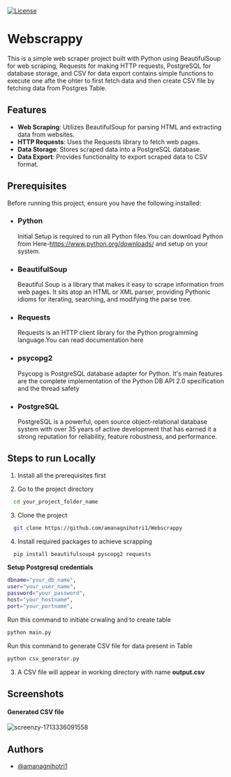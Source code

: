 [![License](https://img.shields.io/badge/License-MIT-yellow.svg)](https://opensource.org/licenses/MIT)

# **Webscrappy**
This is a simple web scraper project built with Python using BeautifulSoup for web scraping, Requests for making HTTP requests, PostgreSQL for database storage, and CSV for data export contains simple functions to execute one afte the ohter to first fetch data and then create CSV file by fetching data from Postgres Table.



## Features
- **Web Scraping**: Utilizes BeautifulSoup for parsing HTML and extracting data from websites.
- **HTTP Requests**: Uses the Requests library to fetch web pages.
- **Data Storage**: Stores scraped data into a PostgreSQL database.
- **Data Export**: Provides functionality to export scraped data to CSV format.
## Prerequisites

Before running this project, ensure you have the following installed:

- ### Python 
    Initial Setup is required to run all Python files.You can download Python from Here-https://www.python.org/downloads/ and setup on your system.
  
- ### BeautifulSoup 
    Beautiful Soup is a library that makes it easy to scrape       information from web pages. It sits atop an HTML or XML parser, providing Pythonic idioms for iterating, searching, and modifying the parse tree. 
- ### Requests 
    Requests is an HTTP client library for the Python programming  language.You can read documentation here
- ### psycopg2  
    Psycopg is PostgreSQL database adapter for Python. It's main features are the complete implementation of the Python DB API 2.0 specification and the thread safety
- ### PostgreSQL 
    PostgreSQL is a powerful, open source object-relational database system with over 35 years of active development that has earned it a strong reputation for reliability, feature robustness, and performance.
## Steps to run Locally

1. Install all the prerequisites first

2. Go to the project directory

```bash
  cd your_project_folder_name
```
3. Clone the project
```bash
  git clone https://github.com/amanagnihotri1/Webscrappy
```

4. Install required packages to achieve scrapping

```bash
  pip install beautifulsoup4 pyscopg2 requests
```
**Setup Postgresql credentials**

```bash
dbname="your_db_name",
user="your_user_name",
password="your_password",
host="your_hostname",
port="your_portname",
```
Run this command to initiate crwaling and to create table

```bash
python main.py
```
Run this command to generate CSV file for data present in Table

```bash
python csv_generator.py

```

3. A CSV file will appear in working directory with name **output.csv**

## Screenshots
 #### Generated CSV file
![screenzy-1713336091558](https://github.com/amanagnihotri1/Webscrappy/assets/69078309/2d66a8ef-4bed-459a-b52b-e51e582ac91b)


## Authors

- [@amanagnihotri1](https://www.github.com/amanagnihotri1)

